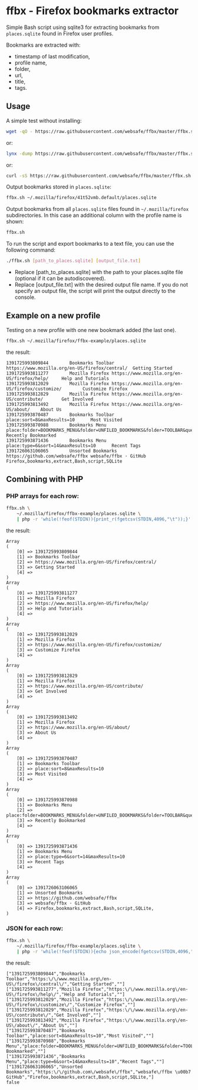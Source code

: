 ffbx - Firefox bookmarks extractor
==================================

Simple Bash script using sqlite3 for extracting bookmarks from
`places.sqlite` found in Firefox user profiles.


Bookmarks are extracted with:

 + timestamp of last modification,
 + profile name,
 + folder,
 + url,
 + title,
 + tags.



Usage
-----

A simple test without installing:

~~~~ bash
wget -qO - https://raw.githubusercontent.com/websafe/ffbx/master/ffbx.sh | bash
~~~~

or:

~~~~ bash
lynx -dump https://raw.githubusercontent.com/websafe/ffbx/master/ffbx.sh | bash
~~~~

or:

~~~~ bash
curl -sS https://raw.githubusercontent.com/websafe/ffbx/master/ffbx.sh | bash
~~~~


Output bookmarks stored in `places.sqlite`:

~~~~ bash
ffbx.sh ~/.mozilla/firefox/41t52vmb.default/places.sqlite
~~~~


Output bookmarks from all `places.sqlite` files found
in `~/.mozilla/firefox` subdirectories. In this case
an additional column with the profile name is shown:

~~~~ bash
ffbx.sh
~~~~

To run the script and export bookmarks to a text file, you can use the following command:

~~~~ bash
./ffbx.sh [path_to_places.sqlite] [output_file.txt]
~~~~
- Replace [path_to_places.sqlite] with the path to your places.sqlite file (optional if it can be autodiscovered).
- Replace [output_file.txt] with the desired output file name.
If you do not specify an output file, the script will print the output directly to the console.


Example on a new profile
------------------------

Testing on a new profile with one new bookmark added (the last one).


~~~~ bash
ffbx.sh ~/.mozilla/firefox/ffbx-example/places.sqlite
~~~~


the result:

~~~~
1391725993809844        Bookmarks Toolbar       https://www.mozilla.org/en-US/firefox/central/  Getting Started
1391725993811277        Mozilla Firefox https://www.mozilla.org/en-US/firefox/help/     Help and Tutorials
1391725993812029        Mozilla Firefox https://www.mozilla.org/en-US/firefox/customize/        Customize Firefox
1391725993812829        Mozilla Firefox https://www.mozilla.org/en-US/contribute/       Get Involved
1391725993813492        Mozilla Firefox https://www.mozilla.org/en-US/about/    About Us
1391725993870487        Bookmarks Toolbar       place:sort=8&maxResults=10      Most Visited
1391725993870988        Bookmarks Menu  place:folder=BOOKMARKS_MENU&folder=UNFILED_BOOKMARKS&folder=TOOLBAR&queryType=1&sort=12&maxResults=10&excludeQueries=1  Recently Bookmarked
1391725993871436        Bookmarks Menu  place:type=6&sort=14&maxResults=10      Recent Tags
1391726063106065        Unsorted Bookmarks      https://github.com/websafe/ffbx websafe/ffbx · GitHub   Firefox,bookmarks,extract,Bash,script,SQLite
~~~~



Combining with PHP
------------------

### PHP arrays for each row:

~~~~ bash
ffbx.sh \
    ~/.mozilla/firefox/ffbx-example/places.sqlite \
    | php -r 'while(!feof(STDIN)){print_r(fgetcsv(STDIN,4096,"\t"));}'
~~~~


the result:

~~~~
Array
(
    [0] => 1391725993809844
    [1] => Bookmarks Toolbar
    [2] => https://www.mozilla.org/en-US/firefox/central/
    [3] => Getting Started
    [4] => 
)
Array
(
    [0] => 1391725993811277
    [1] => Mozilla Firefox
    [2] => https://www.mozilla.org/en-US/firefox/help/
    [3] => Help and Tutorials
    [4] => 
)
Array
(
    [0] => 1391725993812029
    [1] => Mozilla Firefox
    [2] => https://www.mozilla.org/en-US/firefox/customize/
    [3] => Customize Firefox
    [4] => 
)
Array
(
    [0] => 1391725993812829
    [1] => Mozilla Firefox
    [2] => https://www.mozilla.org/en-US/contribute/
    [3] => Get Involved
    [4] => 
)
Array
(
    [0] => 1391725993813492
    [1] => Mozilla Firefox
    [2] => https://www.mozilla.org/en-US/about/
    [3] => About Us
    [4] => 
)
Array
(
    [0] => 1391725993870487
    [1] => Bookmarks Toolbar
    [2] => place:sort=8&maxResults=10
    [3] => Most Visited
    [4] => 
)
Array
(
    [0] => 1391725993870988
    [1] => Bookmarks Menu
    [2] => place:folder=BOOKMARKS_MENU&folder=UNFILED_BOOKMARKS&folder=TOOLBAR&queryType=1&sort=12&maxResults=10&excludeQueries=1
    [3] => Recently Bookmarked
    [4] => 
)
Array
(
    [0] => 1391725993871436
    [1] => Bookmarks Menu
    [2] => place:type=6&sort=14&maxResults=10
    [3] => Recent Tags
    [4] => 
)
Array
(
    [0] => 1391726063106065
    [1] => Unsorted Bookmarks
    [2] => https://github.com/websafe/ffbx
    [3] => websafe/ffbx · GitHub
    [4] => Firefox,bookmarks,extract,Bash,script,SQLite,
)
~~~~



### JSON for each row:


~~~~ bash
ffbx.sh \
    ~/.mozilla/firefox/ffbx-example/places.sqlite \
    | php -r 'while(!feof(STDIN)){echo json_encode(fgetcsv(STDIN,4096,"\t")).PHP_EOL;}'
~~~~


the result:

~~~~
["1391725993809844","Bookmarks Toolbar","https:\/\/www.mozilla.org\/en-US\/firefox\/central\/","Getting Started",""]
["1391725993811277","Mozilla Firefox","https:\/\/www.mozilla.org\/en-US\/firefox\/help\/","Help and Tutorials",""]
["1391725993812029","Mozilla Firefox","https:\/\/www.mozilla.org\/en-US\/firefox\/customize\/","Customize Firefox",""]
["1391725993812829","Mozilla Firefox","https:\/\/www.mozilla.org\/en-US\/contribute\/","Get Involved",""]
["1391725993813492","Mozilla Firefox","https:\/\/www.mozilla.org\/en-US\/about\/","About Us",""]
["1391725993870487","Bookmarks Toolbar","place:sort=8&maxResults=10","Most Visited",""]
["1391725993870988","Bookmarks Menu","place:folder=BOOKMARKS_MENU&folder=UNFILED_BOOKMARKS&folder=TOOLBAR&queryType=1&sort=12&maxResults=10&excludeQueries=1","Recently Bookmarked",""]
["1391725993871436","Bookmarks Menu","place:type=6&sort=14&maxResults=10","Recent Tags",""]
["1391726063106065","Unsorted Bookmarks","https:\/\/github.com\/websafe\/ffbx","websafe\/ffbx \u00b7 GitHub","Firefox,bookmarks,extract,Bash,script,SQLite,"]
false
~~~~

